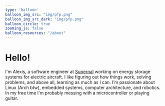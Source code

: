 ```yaml
---
type: 'balloon'
balloon_img_src: "img/pfp.png"
balloon_img_src_dark: "img/pfp.png"
balloon_circle: true
zooming_js: false
balloon_resources: "/about"
---
```


# Hello!
I'm Alexis, a software engineer at [Supernal](https://supernal.aero) working on energy storage systems for electric aircraft. I like figuring out how things work, solving problems, and above all, learning as much as I can. I’m passionate about Linux (Arch btw), embedded systems, computer architecture, and robotics. In my free time I'm probably messing with a microcontroller or playing guitar.
